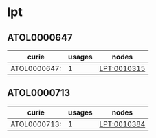# lpt

## ATOL0000647

| curie                    |   usages | nodes                                             |
|--------------------------|----------|---------------------------------------------------|
| ATOL0000647:<new dbxref> |        1 | [LPT:0010315](https://bioregistry.io/LPT:0010315) |

## ATOL0000713

| curie                  |   usages | nodes                                             |
|------------------------|----------|---------------------------------------------------|
| ATOL0000713:<new xref> |        1 | [LPT:0010384](https://bioregistry.io/LPT:0010384) |

